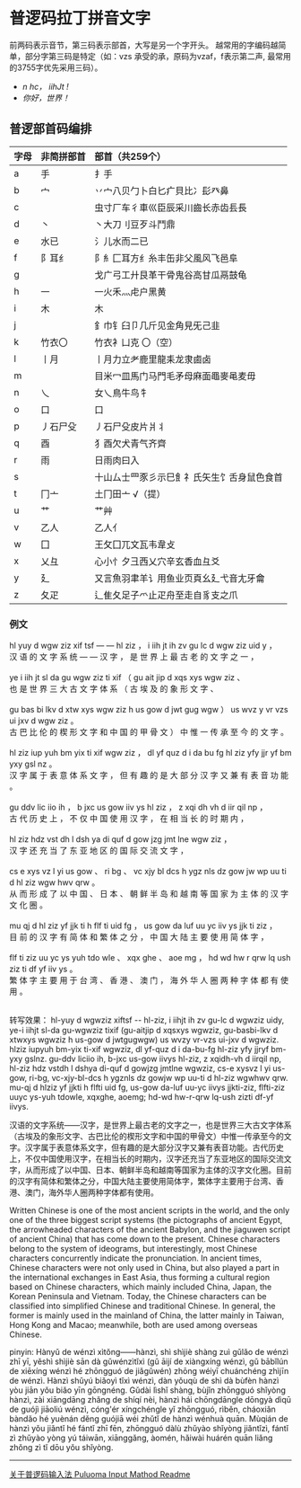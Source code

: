 # 普逻码拉丁拼音文字

前两码表示音节，第三码表示部首，大写是另一个字开头。 越常用的字编码越简单，部分字第三码是特定（如：vzs 承受的承，原码为vzaf，f表示第二声, 最常用的3755字优先采用三码）。



* *n hc， iihJt !*  
* *你好，世界！* 



## 普逻部首码编排 

|字母 |非简拼部首|部首（共259个） |
| :-------------|:------------- |:------------- |
|a  |  手         |扌手  |
|b  |  宀         |丷宀八贝勹卜白匕疒貝比冫髟癶鼻  |
|c  |             |虫寸厂车彳車巛臣辰采川齒长赤齿镸長  |
|d  | 丶          |丶大刀刂豆歹斗鬥鼎  |
|e  | 水已        |氵儿水而二已  |
|f  | 阝耳纟      |阝糹匚耳方纟糸丰缶非父風风飞邑阜  |
|g  |             |戈广弓工廾艮革干骨鬼谷高甘瓜鬲鼓龟  |
|h  | 一          |一火禾灬虍户黑黄  |
|i  | 木          |木  |
|j  |             |釒巾钅臼卩几斤见金角見旡己韭|
|k  | 竹衣〇      |竹衣衤凵克 〇（空）|
|l  | 丨月        |丨月力立耂鹿里龍耒龙隶鹵卤|
|m  |             |目米冖皿馬门马門毛矛母麻面黽麥黾麦毋|
|n  |  乀         |女乀鳥牛鸟牜|
|o  | 口          |口|
|p  | 丿石尸殳    |丿石尸殳皮片爿丬|
|q  | 酉          |犭酉欠犬青气齐齊|
|r  | 雨          |日雨肉曰入|
|s  |             |十山厶士罒豕彡示巳飠礻氏矢生饣舌身鼠色食首|
|t  | 冂亠        |土冂田亠 √（提）|
|u  |艹           |艹艸|
|v  |乙人         |乙人亻|
|w  |囗           |王攵囗兀文瓦韦韋攴|
|x  |乂彑         |心小忄夕彐西乂穴辛玄香血彑爻|
|y  |廴           |又言魚羽聿羊讠用鱼业页頁幺廴弋音尢牙龠|
|z  |夂疋         |辶隹夂足子爫止疋舟至走自豸支之爪|


### 例文
hl yuy d  wgw ziz xif tsf — — hl ziz ， i  iih jt ih zv gu lc d  wgw ziz uid y  ，<br/>
汉 语  的 文  字  系  统  — — 汉 字  ， 是 世  界 上 最 古 老 的 文  字  之  一 ， <br/>
<br/>
ye i  iih jt sl da gu wgw ziz ti xif （ gu ait jip d  xqs xys wgw ziz 、 <br/>
也 是 世  界 三 大 古 文  字  体 系  （ 古 埃  及  的 象  形  文  字  、<br/>
<br/>
gu bas bi lkv d  xtw xys wgw ziz h  us gow d  jwt gug wgw ） us wvz y  vr vzs ui jxv d  wgw ziz 。<br/>
古 巴  比 伦  的 楔  形  文  字  和 中 国  的 甲  骨  文  ） 中 惟  一 传 承  至 今  的 文  字  。 <br/>
<br/>
hl ziz iup yuh bm yix ti xif wgw ziz ， dl yf quz d  i  da bu fg hl ziz yfy jjr yf bm yxy gsl nz 。 <br/>
汉 字  属  于  表 意  体 系  文  字  ， 但 有 趣  的 是 大 部 分 汉 字  又  兼  有 表 音  功  能 。 <br/>
<br/>
gu ddv lic iio ih ， b  jxc us gow iiv ys hl ziz ， z  xqi dh vh d  iir qil np ， <br/>
古 代  历  史  上 ， 不 仅  中 国  使  用 汉 字  ， 在 相  当 长 的 时  期  内 ，<br/>
<br/>
hl ziz hdz vst dh l  dsh ya di quf d  gow jzg jmt lne wgw ziz ， <br/>
汉 字  还  充  当 了 东  亚 地 区  的 国  际  交  流  文  字  ， <br/>
<br/>
cs e  xys vz l  yi us gow 、 ri bg 、 vc xjy bl dcs h  ygz nls dz gow jw wp uu ti d  hl ziz wgw hwv qrw 。<br/>
从 而 形  成 了 以 中 国  、 日 本 、 朝 鲜  半 岛  和 越  南  等 国  家 为 主 体 的 汉 字  文  化  圈  。<br/>
<br/>
mu qj d  hl ziz yf jjk ti h  flf ti uid fg ， us gow da luf uu yc iiv ys jjk ti ziz ， <br/>
目 前 的 汉 字  有 简  体 和 繁  体 之  分 ， 中 国  大 陆  主 要 使  用 简  体 字  ，<br/>
<br/>
flf ti ziz uu yc ys yuh tdo wle 、 xqx ghe 、 aoe mg ， hd wd hw r  qrw lq ush ziz ti df yf iiv ys 。 <br/>
繁  体 字  主 要 用 于  台  湾  、 香  港  、 澳  门 ， 海 外 华 人 圈  两 种  字  体 都 有 使  用 。 <br/>
<br/>


转写效果：
hl-yuy d wgwziz xiftsf -- hl-ziz, i iihjt ih zv gu-lc d wgwziz uidy, ye-i iihjt sl-da gu-wgwziz tixif (gu-aitjip d
xqsxys wgwziz, gu-basbi-lkv d xtwxys wgwziz h us-gow d jwtgugwgw) us wvzy vr-vzs ui-jxv d wgwziz. hlziz iupyuh bm-yix ti-xif wgwziz, dl yf-quz d i da-bu-fg hl-ziz yfy jjryf bm-yxy gslnz. gu-ddv liciio ih, b-jxc us-gow iivys hl-ziz, z xqidh-vh d iirqil np, hl-ziz hdz vstdh l dshya di-quf d gowjzg jmtlne wgwziz, cs-e xysvz l yi us-gow, ri-bg, vc-xjy-bl-dcs h ygznls dz gowjw wp uu-ti d hl-ziz wgwhwv qrw. mu-qj d hlziz yf jjkti h flfti uid fg, us-gow da-luf uu-yc iivys jjkti-ziz, flfti-ziz uuyc ys-yuh tdowle, xqxghe, aoemg; hd-wd hw-r-qrw lq-ush zizti df-yf iivys.

汉语的文字系统——汉字，是世界上最古老的文字之一，也是世界三大古文字体系（古埃及的象形文字、古巴比伦的楔形文字和中国的甲骨文）中惟一传承至今的文字。汉字属于表意体系文字，但有趣的是大部分汉字又兼有表音功能。古代历史上，不仅中国使用汉字，在相当长的时期内，汉字还充当了东亚地区的国际交流文字，从而形成了以中国、日本、朝鲜半岛和越南等国家为主体的汉字文化圈。目前的汉字有简体和繁体之分，中国大陆主要使用简体字，繁体字主要用于台湾、香港、澳门，海外华人圈两种字体都有使用。

Written Chinese is one of the most ancient scripts in the world, and the only one of the three biggest script systems (the pictographs of ancient Egypt, the arrowheaded characters of the ancient Babylon, and the jiaguwen script of ancient China) that has come down to the present. Chinese characters belong to the system of ideograms, but interestingly, most Chinese characters concurrently indicate the pronunciation. In ancient times, Chinese characters were not only used in China, but also played a part in the international exchanges in East Asia, thus forming a cultural region based on Chinese characters, which mainly included China, Japan, the Korean Peninsula and Vietnam. Today, the Chinese characters can be classified into simplified Chinese and traditional Chinese. In general, the former is mainly used in the mainland of China, the latter mainly in Taiwan, Hong Kong and Macao; meanwhile, both are used among overseas Chinese.

pinyin:
Hànyǔ de wénzì xìtǒng——hànzì, shì shìjiè shàng zuì gǔlǎo de wénzì zhī yī, yěshì shìjiè sān dà gǔwénzìtǐxì (gǔ āijí de xiàngxíng wénzì, gǔ bābǐlún de xiēxíng wénzì hé zhōngguó de jiǎgǔwén) zhōng wéiyī chuánchéng zhìjīn de wénzì. Hànzì shǔyú biǎoyì tǐxì wénzì, dàn yǒuqù de shì dà bùfèn hànzì yòu jiān yǒu biǎo yīn gōngnéng. Gǔdài lìshǐ shàng, bùjǐn zhōngguó shǐyòng hànzì, zài xiāngdāng zhǎng de shíqí nèi, hànzì hái chōngdāngle dōngyà dìqū de guójì jiāoliú wénzì, cóng'ér xíngchéngle yǐ zhōngguó, rìběn, cháoxiǎn bàndǎo hé yuènán děng guójiā wéi zhǔtǐ de hànzì wénhuà quān. Mùqián de hànzì yǒu jiǎntǐ hé fántǐ zhī fēn, zhōngguó dàlù zhǔyào shǐyòng jiǎntǐzì, fántǐ zì zhǔyào yòng yú táiwān, xiānggǎng, àomén, hǎiwài huárén quān liǎng zhǒng zì tǐ dōu yǒu shǐyòng.




-----------------------------------------------
[关于普逻码输入法 Puluoma Input Mathod  Readme](https://whhq.github.io/index.html) 
